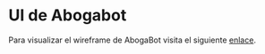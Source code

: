 # UI de Abogabot

Para visualizar el wireframe de AbogaBot visita el siguiente [enlace](https://www.figma.com/file/Lmqas3WwOS1xdgYt4BWZwp/UI-de-AbogaBot).
